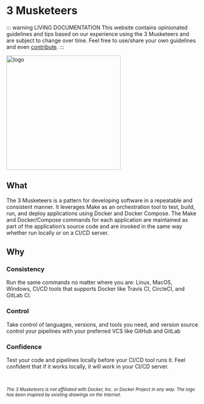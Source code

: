 # 3 Musketeers

::: warning LIVING DOCUMENTATION
This website contains opinionated guidelines and tips based on our experience using the 3 Musketeers and are subject to change over time. Feel free to use/share your own guidelines and even [contribute][linkContributing].
:::

<img src="/hero.jpg" alt="logo" width="300"/>

## What

The 3 Musketeers is a pattern for developing software in a repeatable and consistent manner. It leverages Make as an orchestration tool to test, build, run, and deploy applications using Docker and Docker Compose. The Make and Docker/Compose commands for each application are maintained as part of the application’s source code and are invoked in the same way whether run locally or on a CI/CD server.

## Why

### Consistency

Run the same commands no matter where you are: Linux, MacOS, Windows, CI/CD tools that supports Docker like Travis CI, CircleCI, and GitLab CI.

### Control

Take control of languages, versions, and tools you need, and version source control your pipelines with your preferred VCS like GitHub and GitLab

### Confidence

Test your code and pipelines locally before your CI/CD tool runs it. Feel confident that if it works locally, it will work in your CI/CD server.

<br/>

<sub>_The 3 Musketeers is not affiliated with Docker, Inc. or Docker Project in any way. The logo has been inspired by existing drawings on the Internet._</sub>

[linkContributing]: contributing
